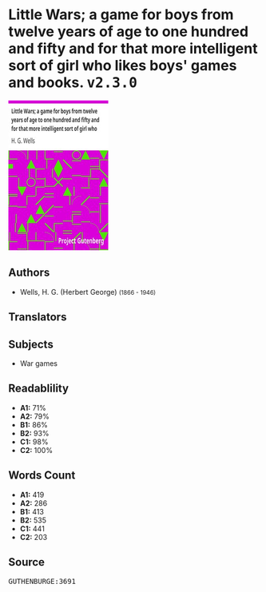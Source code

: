 # Little Wars; a game for boys from twelve years of age to one hundred and fifty and for that more intelligent sort of girl who likes boys' games and books. <kbd>v2.3.0</kbd>

![](./cover.medium.jpg "")

## Authors


 - Wells, H. G. (Herbert George) <small>(1866 - 1946)</small>

## Translators



## Subjects


 - War games

## Readablility


 - **A1:** 71%
 - **A2:** 79%
 - **B1:** 86%
 - **B2:** 93%
 - **C1:** 98%
 - **C2:** 100%

## Words Count


 - **A1:** 419
 - **A2:** 286
 - **B1:** 413
 - **B2:** 535
 - **C1:** 441
 - **C2:** 203

## Source


<kbd>GUTHENBURGE:3691</kbd>
